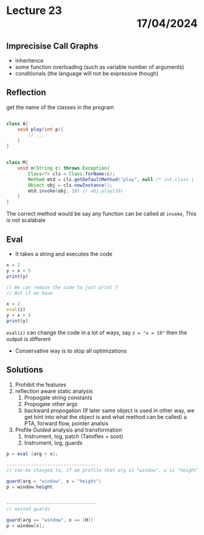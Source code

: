 # Lecture 23 <div style="text-align:right"> 17/04/2024 </div>

## Imprecisise Call Graphs
- inheritence
- some function overloading (such as variable number of arguments)
- conditionals (the language will not be expressive though)


## Reflection
get the name of the classes in the program 

```java

class A{
    void play(int p){
        // ...
    }
}


class M{
    void m(String c) throws Exception{
        Class<?> cls = Class.forName(c);
        Method mtd = cls.getDefaultMethod("play", null /* int.class | float.class*/ ); // argument_name, which does not take any arguments
        Object obj = cls.newInstance();
        mtd.invoke(obj, 10) // obj.play(10)
    }
}
```

The correct method would be say any function can be called at `invoke`, This is not scalabale

## Eval
- It takes a string and executes the code 

```javascript
x = 2
y = x + 5
print(y)

// We can reduce the code to just print 7
// But if we have

x = 2
eval(z)
y = x + 5
print(y)
```

`eval(z)` can change the code in a lot of ways, say `z = "x = 10"` then the output is different 
- Conservative way is to stop all optimizations

## Solutions
1. Prohibit the features
2. reflection aware static analysis
    1. Propogate string constants
    2. Propogate other args
    3. backward propogation (If later same object is used in other way, we get hint into what the object is and what method can be called)
        a. PTA, forward flow, pointer analsis
3. Profile Guided analysis and transformation
    1. Instrument, log, patch (Tamiflex + soot)
    2. Instrument, log, guards

```java
p = eval (arg + x);

---------------------------------
// can be changed to, if we profile that arg is "window", x is "height"

guard(arg = "window", x = "height")
p = window.height


---------------------------------
// nested guards

guard(arg == "window", x == [H])
p = window[x];

```

